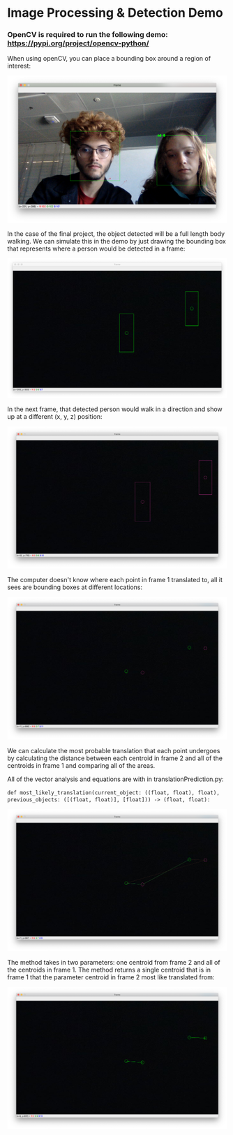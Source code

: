 # Image Processing & Detection Demo

### OpenCV is required to run the following demo: https://pypi.org/project/opencv-python/

When using openCV, you can place a bounding box around a region of interest:

![Object Detection](https://github.com/gmaldona/ImageProcessing-DetectionDemo/blob/main/Demo%20Images/openCV%20Camera.png)

In the case of the final project, the object detected will be a full length body walking. We can simulate this in the demo by just drawing the bounding box that represents where a person would be detected in a frame:

![Frame 1](https://github.com/gmaldona/ImageProcessing-DetectionDemo/blob/main/Demo%20Images/Frame%201.png)

In the next frame, that detected person would walk in a direction and show up at a different (x, y, z) position:

![Frame 2](https://github.com/gmaldona/ImageProcessing-DetectionDemo/blob/main/Demo%20Images/Frame%202.png)

The computer doesn't know where each point in frame 1 translated to, all it sees are bounding boxes at different locations:

![Centroids](https://github.com/gmaldona/ImageProcessing-DetectionDemo/blob/main/Demo%20Images/Centroids.png)

We can calculate the most probable translation that each point undergoes by calculating the distance between each centroid in frame 2 and all of the centroids in frame 1 and comparing all of the areas.


All of the vector analysis and equations are with in translationPrediction.py:

```python3
def most_likely_translation(current_object: ((float, float), float), previous_objects: ([(float, float)], [float])) -> (float, float):
```

![Distance](https://github.com/gmaldona/ImageProcessing-DetectionDemo/blob/main/Demo%20Images/distance%20Between%20Centroids.png)

The method takes in two parameters: one centroid from frame 2 and all of the centroids in frame 1. The method returns a single centroid that is in frame 1 that the parameter centroid in frame 2 most like translated from: 

![Translation](https://github.com/gmaldona/ImageProcessing-DetectionDemo/blob/main/Demo%20Images/points%20Translated.png)
